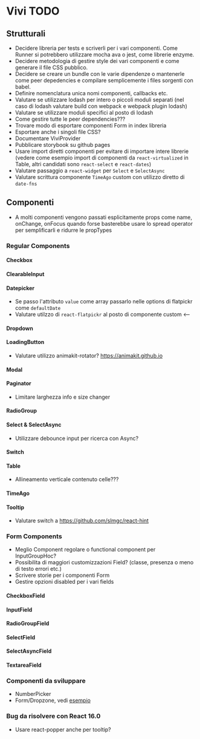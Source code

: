# Vivi TODO

## Strutturali
- Decidere libreria per tests e scriverli per i vari componenti. Come Runner si potrebbero utilizzare mocha ava o jest, come librerie enzyme.
- Decidere metodologia di gestire style dei vari componenti e come generare il file CSS pubblico.
- Decidere se creare un bundle con le varie dipendenze o mantenerle come peer depedencies e compilare semplicemente i files sorgenti con babel.
- Definire nomenclatura unica nomi componenti, callbacks etc.
- Valutare se utilizzare lodash per intero o piccoli moduli separati (nel caso di lodash valutare build con webpack e webpack plugin lodash)
- Valutare se utilizzare moduli specifici al posto di lodash
- Come gestire tutte le peer dependencies???
- Trovare modo di esportare componenti Form in index libreria
- Esportare anche i singoli file CSS?
- Documentare ViviProvider
- Pubblicare storybook su github pages
- Usare import diretti componenti per evitare di importare intere librerie (vedere come esempio import di componenti da `react-virtualized` in Table, altri candidati sono `react-select` e `react-dates`)
- Valutare passaggio a `react-widget` per `Select` e `SelectAsync`
- Valutare scrittura componente `TimeAgo` custom con utilizzo diretto di `date-fns`

## Componenti
- A molti componenti vengono passati esplicitamente props come name, onChange, onFocus quando forse basterebbe usare lo spread operator per semplificarli e ridurre le propTypes

### Regular Components

#### Checkbox

#### ClearableInput

#### Datepicker
- Se passo l'attributo `value` come array passarlo nelle options di flatpickr come `defaultDate`
- Valutare utilzzo di `react-flatpickr` al posto di componente custom <--

#### Dropdown

#### LoadingButton
- Valutare utilizzo animakit-rotator? https://animakit.github.io

#### Modal

#### Paginator
- Limitare larghezza info e size changer

#### RadioGroup

#### Select & SelectAsync
- Utilizzare debounce input per ricerca con Async?

#### Switch

#### Table
- Allineamento verticale contenuto celle???

#### TimeAgo

#### Tooltip
- Valutare switch a https://github.com/slmgc/react-hint

### Form Components
- Meglio Component regolare o functional component per InputGroupHoc?
- Possibilita di maggiori customizzazioni Field? (classe, presenza o meno di testo errori etc.)
- Scrivere storie per i componenti Form
- Gestire opzioni disabled per i vari fields

#### CheckboxField

#### InputField

#### RadioGroupField

#### SelectField

#### SelectAsyncField

#### TextareaField

### Componenti da sviluppare
- NumberPicker
- Form/Dropzone, vedi [esempio](https://github.com/BBB/dropzone-redux-form-example)

### Bug da risolvere con React 16.0
- Usare react-popper anche per tooltip?